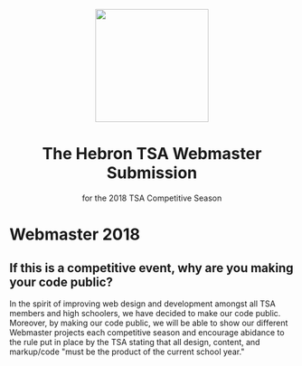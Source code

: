 <p align="center"><img src="https://raw.githubusercontent.com/TheHebronTSA/Webmaster-2018/blob/master/src/imgs/HebronTSAProfile.jpg" height="200"><p>
<h1 align="center">The Hebron TSA Webmaster Submission</h1>
<p align="center">for the 2018 TSA Competitive Season</p>

# Webmaster 2018

## If this is a competitive event, why are you making your code public?
In the spirit of improving web design and development amongst all TSA members and high schoolers, we have decided to make our code public. Moreover, by making our code public, we will be able to show our different Webmaster projects each competitive season and encourage abidance to the rule put in place by the TSA stating that all design, content, and markup/code "must be the product of the current school year."
